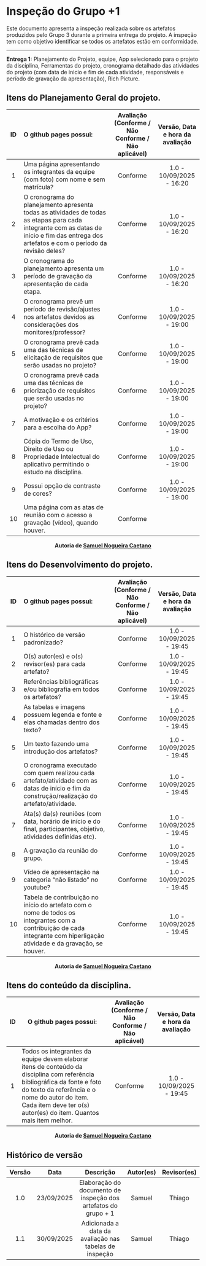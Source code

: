 # Inspeção do Grupo +1

Este documento apresenta a inspeção realizada sobre os artefatos produzidos pelo Grupo 3 durante a primeira entrega do projeto. A inspeção tem como objetivo identificar se todos os artefatos estão em conformidade.

---

**Entrega 1:** Planejamento do Projeto, equipe, App selecionado para o projeto da disciplina, Ferramentas do projeto, cronograma detalhado das atividades do projeto (com data de inicio e fim de cada atividade, responsáveis e período de gravação da apresentação), Rich Picture.

## Itens do Planejamento Geral do projeto.

| ID  | O github pages possui:                                                                                                                                                                      | Avaliação (Conforme / Não Conforme / Não aplicável) | Versão, Data e hora da avaliação |
|:---:|:------------------------------------------------------------------------------------------------------------------------------------------------------------------------------------------- |:---------------------------------------------------:|:--------------------------------:|
|  1  | Uma página apresentando os integrantes da equipe (com foto) com nome e sem matrícula?                                                                                                       |                      Conforme                       |     1.0 - 10/09/2025 - 16:20     |
|  2  | O cronograma do planejamento apresenta todas as atividades de todas as etapas para cada integrante com as datas de início e fim das entrega dos artefatos e com o período da revisão deles? |                      Conforme                       |     1.0 - 10/09/2025 - 16:20     |
|  3  | O cronograma do planejamento apresenta um período de gravação da apresentação de cada etapa.                                                                                                |                      Conforme                       |     1.0 - 10/09/2025 - 16:20     |
|  4  | O cronograma prevê um período de revisão/ajustes nos artefatos devidos as considerações dos monitores/professor?                                                                            |                      Conforme                       |     1.0 - 10/09/2025 - 19:00     |
|  5  | O cronograma prevê cada uma das técnicas de elicitação de requisitos que serão usadas no projeto?                                                                                           |                      Conforme                       |     1.0 - 10/09/2025 - 19:00     |
|  6  | O cronograma prevê cada uma das técnicas de priorização de requisitos que serão usadas no projeto?                                                                                          |                      Conforme                       |     1.0 - 10/09/2025 - 19:00     |
|  7  | A motivação e os critérios para a escolha do App?                                                                                                                                           |                      Conforme                       |     1.0 - 10/09/2025 - 19:00     |
|  8  | Cópia do Termo de Uso, Direito de Uso ou Propriedade Intelectual do aplicativo permitindo o estudo na disciplina.                                                                           |                      Conforme                       |     1.0 - 10/09/2025 - 19:00     |
|  9  | Possui opção de contraste de cores?                                                                                                                                                         |                      Conforme                       |     1.0 - 10/09/2025 - 19:00     |
| 10  | Uma página com as atas de reunião com o acesso a gravação (vídeo), quando houver.                                                                                                           |                      Conforme                       |                                  |

<div align="center">
  <strong>Autoria de <a href="https://github.com/samuelncaetano">Samuel Nogueira Caetano</a></strong>
</div>

## Itens do Desenvolvimento do projeto.

| ID  | O github pages possui:                                                                                                                                                     | Avaliação (Conforme / Não Conforme / Não aplicável) | Versão, Data e hora da avaliação |
|:---:|:-------------------------------------------------------------------------------------------------------------------------------------------------------------------------- |:---------------------------------------------------:|:--------------------------------:|
|  1  | O histórico de versão padronizado?                                                                                                                                         |                      Conforme                       |     1.0 - 10/09/2025 - 19:45     |
|  2  | O(s) autor(es) e o(s) revisor(es) para cada artefato?                                                                                                                      |                      Conforme                       |     1.0 - 10/09/2025 - 19:45     |
|  3  | Referências bibliográficas e/ou bibliografia em todos os artefatos?                                                                                                        |                      Conforme                       |     1.0 - 10/09/2025 - 19:45     |
|  4  | As tabelas e imagens possuem legenda e fonte e elas chamadas dentro dos texto?                                                                                             |                      Conforme                       |     1.0 - 10/09/2025 - 19:45     |
|  5  | Um texto fazendo uma introdução dos artefatos?                                                                                                                             |                      Conforme                       |     1.0 - 10/09/2025 - 19:45     |
|  6  | O cronograma executado com quem realizou cada artefato/atividade com as datas de início e fim da construção/realização do artefato/atividade.                              |                      Conforme                       |     1.0 - 10/09/2025 - 19:45     |
|  7  | Ata(s) da(s) reuniões (com data, horário de início e do final, participantes, objetivo, atividades definidas etc).                                                         |                      Conforme                       |     1.0 - 10/09/2025 - 19:45     |
|  8  | A gravação da reunião do grupo.                                                                                                                                            |                      Conforme                       |     1.0 - 10/09/2025 - 19:45     |
|  9  | Vídeo de apresentação na categoria “não listado” no youtube?                                                                                                               |                      Conforme                       |     1.0 - 10/09/2025 - 19:45     |
| 10  | Tabela de contribuição no início do artefato com o nome de todos os integrantes com a contribuição de cada integrante com hiperligação atividade e da gravação, se houver. |                      Conforme                       |     1.0 - 10/09/2025 - 19:45     |

<div align="center">
  <strong>Autoria de <a href="https://github.com/samuelncaetano">Samuel Nogueira Caetano</a></strong>
</div>

## Itens do conteúdo da disciplina.

| ID  | O github pages possui:                                                                                                                                                                                                                            | Avaliação (Conforme / Não Conforme / Não aplicável) | Versão, Data e hora da avaliação |
|:---:| ------------------------------------------------------------------------------------------------------------------------------------------------------------------------------------------------------------------------------------------------- |:---------------------------------------------------:|:--------------------------------:|
|  1  | Todos os integrantes da equipe devem elaborar itens de conteúdo da disciplina com referência bibliográfica da fonte e foto do texto da referência e o nome do autor do item. Cada item deve ter o(s) autor(es) do item. Quantos mais item melhor. |                      Conforme                       |     1.0 - 10/09/2025 - 19:45     |

<div align="center">
  <strong>Autoria de <a href="https://github.com/samuelncaetano">Samuel Nogueira Caetano</a></strong>
</div>

## Histórico de versão

| Versão |    Data    |                           Descrição                            | Autor(es) | Revisor(es) |
|:------:|:----------:|:--------------------------------------------------------------:|:---------:|:-----------:|
|  1.0   | 23/09/2025 | Elaboração do documento de inspeção dos artefatos do grupo + 1 |  Samuel   |   Thiago    |
|  1.1   | 30/09/2025 | Adicionada a data da avaliação nas tabelas de inspeção         |  Samuel   |   Thiago    |